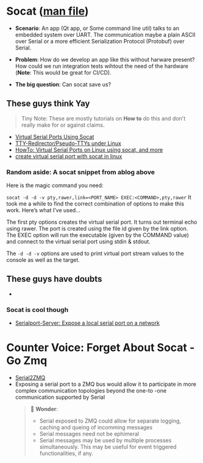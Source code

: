 # Socat ([man file](https://linux.die.net/man/1/socat))

- **Scenario**: An app (Qt app, or Some command line util) talks to an embedded system over UART. The communication maybe a plain ASCII over Serial or a more efficient Serialization Protocol (Protobuf) over Serial.

- **Problem**: How do we develop an app like this without harware present? How could we run integration tests wihtout the need of the hardware (**Note**: This would be great for CI/CD).

- **The big question**: Can socat save us?

## These guys think Yay
> Tiny Note: These are mostly tutorials on **How to** do this and don't really make for or against claims.

- [Virtual Serial Ports Using Socat](https://jamesthom.as/2021/01/virtual-serial-ports-using-socat/)
- [TTY-Redirector/Pseudo-TTYs under Linux](https://www.wut.de/e-58www-29-apus-000.php)
- [HowTo: Virtual Serial Ports on Linux using socat, and more](https://justcheckingonall.wordpress.com/2009/06/09/howto-vsp-socat/)
- [create virtual serial port with socat in linux](https://www.youtube.com/watch?v=iFmD-CeB96A)

### Random aside: A socat snippet from ablog above
Here is the magic command you need:

`socat -d -d -v pty,rawer,link=<PORT_NAME> EXEC:<COMMAND>,pty,rawer`
It took me a while to find the correct combination of options to make this work. Here’s what I’ve used…

The first pty options creates the virtual serial port. It turns out terminal echo using rawer. The port is created using the file id given by the link option. The EXEC option will run the executable (given by the COMMAND value) and connect to the virtual serial port using stdin & stdout.

The `-d -d -v` options are used to print virtual port stream values to the console as well as the target.

## These guys have doubts
- [](https://www.itdev.co.uk/blog/emulating-serial-port-unix)

### Socat is cool though
- [Serialport-Server: Expose a local serial port on a network](https://hub.docker.com/r/akshmakov/serialport-server)

# Counter Voice: Forget About Socat - Go **Zmq**
- [Serial2ZMQ](https://github.com/wookiesh/serial2zmq)
- Exposing a serial port to a ZMQ bus would allow it to participate in more complex communication topologies beyond the one-to -one communication supported by Serial
    > 🤔 **Wonder**:
    > - Serial exposed to ZMQ could allow for separate logging, caching and queing of incomming messages
    > - Serial messages need not be ephimeral
    > - Serial messages may be used by multiple processes simultaneously. This may be useful for event triggered functionalities, if any.
